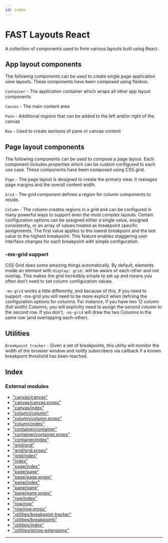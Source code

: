 ```yaml
---
id: index
---
```



FAST Layouts React
==================

A collection of components used to form various layouts built using React.

App layout components
---------------------

The following components can be used to create single page application view layouts. These components have been composed using flexbox.

`Container` - The application container which wraps all other app layout components

`Canvas` - The main content area

`Pane` - Additional regions that can be added to the left and/or right of the canvas

`Row` - Used to create sections of pane or canvas content

Page layout components
----------------------

The following components can be used to compose a page layout. Each component includes properties which can be custom configured to each use case. These components have been composed using CSS grid.

`Page` - The page layout is designed to create the primary view. It manages page margins and the overall content width.

`Grid` - The grid component defines a region for column components to reside.

`Column` - The column creates regions in a grid and can be configured in many powerful ways to support even the most complex layouts. Certain configuration options can be assigned either a single value, assigned consistently, or an array of values treated as breakpoint specific assignments. The first value applies to the lowest breakpoint and the last value to the highest breakpoint. This feature enables staggering user interface changes for each breakpoint with simple configuration.

### \-ms-grid support

CSS Grid does some amazing things automatically. By default, elements inside an element with `display: grid;` will be aware of each-other and not overlap. This makes the grid incredibly simple to set up and means you often don’t need to set column configuration values.

`-ms-grid` works a little differently, and because of this, if you need to support -ms-grid you will need to be more explicit when defining the configuration options for columns. For instance, if you have two 12 column (full width) Columns, you will explicitly need to assign the second column to the second row. If you don’t, `-ms-grid` will draw the two Columns in the same row (and overlapping each-other).

Utilities
---------

`Breakpoint tracker` - Given a set of breakpoints, this utility will monitor the width of the browser window and notify subscribers via callback if a known breakpoint threshold has been reached.

## Index

### External modules

* ["canvas/canvas"](modules/_canvas_canvas_.md)
* ["canvas/canvas.props"](modules/_canvas_canvas_props_.md)
* ["canvas/index"](modules/_canvas_index_.md)
* ["column/column"](modules/_column_column_.md)
* ["column/column.props"](modules/_column_column_props_.md)
* ["column/index"](modules/_column_index_.md)
* ["container/container"](modules/_container_container_.md)
* ["container/container.props"](modules/_container_container_props_.md)
* ["container/index"](modules/_container_index_.md)
* ["grid/grid"](modules/_grid_grid_.md)
* ["grid/grid.props"](modules/_grid_grid_props_.md)
* ["grid/index"](modules/_grid_index_.md)
* ["index"](modules/_index_.md)
* ["page/index"](modules/_page_index_.md)
* ["page/page"](modules/_page_page_.md)
* ["page/page.props"](modules/_page_page_props_.md)
* ["pane/index"](modules/_pane_index_.md)
* ["pane/pane"](modules/_pane_pane_.md)
* ["pane/pane.props"](modules/_pane_pane_props_.md)
* ["row/index"](modules/_row_index_.md)
* ["row/row"](modules/_row_row_.md)
* ["row/row.props"](modules/_row_row_props_.md)
* ["utilities/breakpoint-tracker"](modules/_utilities_breakpoint_tracker_.md)
* ["utilities/breakpoints"](modules/_utilities_breakpoints_.md)
* ["utilities/index"](modules/_utilities_index_.md)
* ["utilities/string-extensions"](modules/_utilities_string_extensions_.md)

---

